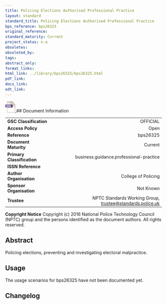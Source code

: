```yaml
---
title: Policing Elections Authorised Professional Practice
layout: standard
standard_title: Policing Elections Authorised Professional Practice
bps_reference: bps26325
original_reference: 
standard_maturity: Current
project_status: n-a
obsoletes: 
obsoleted_by: 
tags: 
abstract_only:
format_links:
html_link: ../library/bps26325/bps26325.html
pdf_link: 
docx_link: 
odt_link: 
---
```


<a target="_blank" href="../library/bps26325/bps26325.html">
    <img src="../images/html@0.5x.png" alt="html link" title="html link" style="max-height:35px;">
</a>
## Document Information

|||
| :------- | ------: |
| **GSC Classification**     | OFFICIAL |
| **Access Policy**          | Open |
| **Reference**              | bps26325  |
| **Document Maturity**      | Current |
| **Primary Classification** | business.guidance.professional-practice |
| **ISSN Reference**         |  |
| **Author Organisation**    |College of Policing|
| **Sponsor Organisation**   |Not Known|
| **Trustee**                | NPTC Standards Working Group, <a href="mailto:trustee@standards.police.uk?subject=bps26325 Policing Elections Authorised Professional Practice">trustee@standards.police.uk |

**Copyright Notice**
Copyright (c) 2016 National Police Technology Council (NPTC) group and the persons identified as the document authors. All rights reserved.

## Abstract
Policing elections, preventing and investigating electoral malpractice.
        
## Usage
The usage scenarios for bps26325 have not been documented yet.

## Changelog

